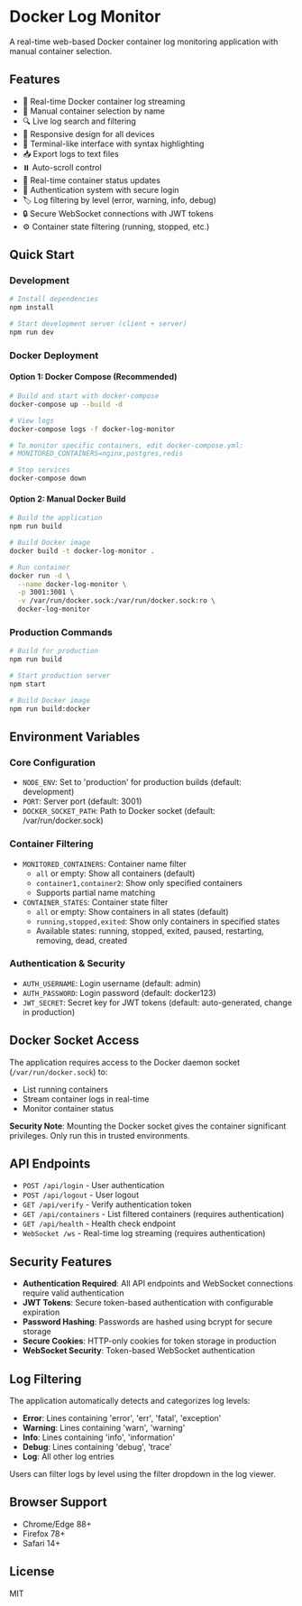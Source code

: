 # Docker Log Monitor

A real-time web-based Docker container log monitoring application with manual container selection.

## Features

- 🐳 Real-time Docker container log streaming
- 🎯 Manual container selection by name
- 🔍 Live log search and filtering
- 📱 Responsive design for all devices
- 🎨 Terminal-like interface with syntax highlighting
- 📥 Export logs to text files
- ⏸️ Auto-scroll control
- 🔄 Real-time container status updates
- 🔐 Authentication system with secure login
- 🏷️ Log filtering by level (error, warning, info, debug)
- 🔒 Secure WebSocket connections with JWT tokens
- ⚙️ Container state filtering (running, stopped, etc.)

## Quick Start

### Development

```bash
# Install dependencies
npm install

# Start development server (client + server)
npm run dev
```

### Docker Deployment

#### Option 1: Docker Compose (Recommended)

```bash
# Build and start with docker-compose
docker-compose up --build -d

# View logs
docker-compose logs -f docker-log-monitor

# To monitor specific containers, edit docker-compose.yml:
# MONITORED_CONTAINERS=nginx,postgres,redis

# Stop services
docker-compose down
```

#### Option 2: Manual Docker Build

```bash
# Build the application
npm run build

# Build Docker image
docker build -t docker-log-monitor .

# Run container
docker run -d \
  --name docker-log-monitor \
  -p 3001:3001 \
  -v /var/run/docker.sock:/var/run/docker.sock:ro \
  docker-log-monitor
```

### Production Commands

```bash
# Build for production
npm run build

# Start production server
npm start

# Build Docker image
npm run build:docker
```

## Environment Variables

### Core Configuration
- `NODE_ENV`: Set to 'production' for production builds (default: development)
- `PORT`: Server port (default: 3001)
- `DOCKER_SOCKET_PATH`: Path to Docker socket (default: /var/run/docker.sock)

### Container Filtering
- `MONITORED_CONTAINERS`: Container name filter
  - `all` or empty: Show all containers (default)
  - `container1,container2`: Show only specified containers
  - Supports partial name matching
- `CONTAINER_STATES`: Container state filter
  - `all` or empty: Show containers in all states (default)
  - `running,stopped,exited`: Show only containers in specified states
  - Available states: running, stopped, exited, paused, restarting, removing, dead, created

### Authentication & Security
- `AUTH_USERNAME`: Login username (default: admin)
- `AUTH_PASSWORD`: Login password (default: docker123)
- `JWT_SECRET`: Secret key for JWT tokens (default: auto-generated, change in production)

## Docker Socket Access

The application requires access to the Docker daemon socket (`/var/run/docker.sock`) to:
- List running containers
- Stream container logs in real-time
- Monitor container status

**Security Note**: Mounting the Docker socket gives the container significant privileges. Only run this in trusted environments.

## API Endpoints

- `POST /api/login` - User authentication
- `POST /api/logout` - User logout
- `GET /api/verify` - Verify authentication token
- `GET /api/containers` - List filtered containers (requires authentication)
- `GET /api/health` - Health check endpoint
- `WebSocket /ws` - Real-time log streaming (requires authentication)

## Security Features

- **Authentication Required**: All API endpoints and WebSocket connections require valid authentication
- **JWT Tokens**: Secure token-based authentication with configurable expiration
- **Password Hashing**: Passwords are hashed using bcrypt for secure storage
- **Secure Cookies**: HTTP-only cookies for token storage in production
- **WebSocket Security**: Token-based WebSocket authentication

## Log Filtering

The application automatically detects and categorizes log levels:
- **Error**: Lines containing 'error', 'err', 'fatal', 'exception'
- **Warning**: Lines containing 'warn', 'warning'
- **Info**: Lines containing 'info', 'information'
- **Debug**: Lines containing 'debug', 'trace'
- **Log**: All other log entries

Users can filter logs by level using the filter dropdown in the log viewer.

## Browser Support

- Chrome/Edge 88+
- Firefox 78+
- Safari 14+

## License

MIT